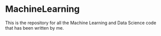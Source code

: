 # MachineLearning

This is the repository for all the Machine Learning and Data Science code that has been written by me.



